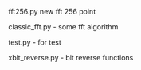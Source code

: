fft256.py new fft 256 point

classic_fft.py - some fft algorithm

test.py - for test

xbit_reverse.py - bit reverse functions
